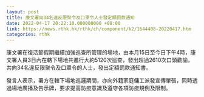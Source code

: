 ```yaml
---
layout: post
title: 康文署向34名違反限聚令及口罩令人士發定額罰款通知
date: 2022-04-17 20:22:10.000000000 +08:00
link: https://news.rthk.hk/rthk/ch/component/k2/1644408-20220417.htm
categories: rthk
---
```


康文署在復活節假期繼續加強巡查所管理的場地，由本月15日至今日下午4時，康文署人員3日內在轄下場地共進行大約5120次巡查，發出超過2610次口頭勸諭，共向34名違反限聚令及口罩令的人士，發出定額罰款通知書。

發言人表示，署方在轄下場地巡邏期間，亦向外籍家庭傭工派發宣傳單張，同時透過場地廣播及告示牌，要求提高防疫意識及遵守各項防疫規例及限制。
